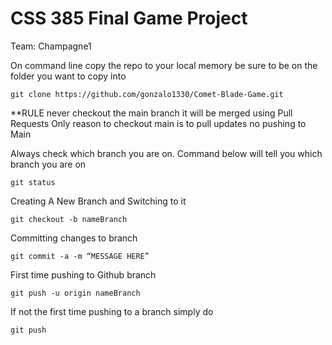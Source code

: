 # CSS 385 Final Game Project
Team: Champagne1

On command line copy the repo to your local memory be sure to be on the folder you want to copy into
  
    git clone https://github.com/gonzalo1330/Comet-Blade-Game.git

**RULE never checkout the main branch it will be merged using Pull Requests
Only reason to checkout main is to pull updates no pushing to Main

Always check which branch you are on. Command below will tell you which branch you are on
    
    git status  

Creating A New Branch and Switching to it

    git checkout -b nameBranch
    
Committing changes to branch
    
    git commit -a -m “MESSAGE HERE”
    
First time pushing to Github branch

    git push -u origin nameBranch
    
If not the first time pushing to a branch simply do

    git push
